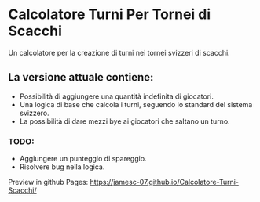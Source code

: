 # Calcolatore Turni Per Tornei di Scacchi
Un calcolatore per la creazione di turni nei tornei svizzeri di scacchi.

## La versione attuale contiene:
- Possibilità di aggiungere una quantità indefinita di giocatori.
- Una logica di base che calcola i turni, seguendo lo standard del sistema svizzero.
- La possibilità di dare mezzi bye ai giocatori che saltano un turno.

### TODO:
- Aggiungere un punteggio di spareggio.
- Risolvere bug nella logica.

Preview in github Pages: https://jamesc-07.github.io/Calcolatore-Turni-Scacchi/
